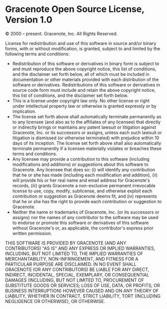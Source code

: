 # Gracenote Open Source License, Version 1.0 #

© 2000 – present. Gracenote, Inc. All Rights Reserved.

License for redistribution and use of this software in source and/or binary forms, with or without modification, is granted, subject to and limited by the following terms and conditions:

- Redistribution of this software or derivatives in binary form is subject to and must reproduce the above copyright notice, this list of conditions, and the disclaimer set forth below, all of which must be included in documentation or other materials provided with each distribution of the software or derivatives. Redistributions of this software or derivatives in source code form must include and retain the above copyright notice, this list of conditions, and the disclaimer set forth below.
- This is a license under copyright law only. No other license or right under intellectual property law or otherwise is granted expressly or by implication.
- The license set forth above shall automatically terminate permanently as to any licensee (and also as to the affiliates of any licensee) that directly or indirectly brings or maintains any patent lawsuit or litigation against Gracenote, Inc. or its successors or assigns, unless each such lawsuit or litigation is dismissed (or otherwise terminated) with prejudice within 10 days of its inception. The license set forth above shall also automatically terminate permanently if a licensee materially violates or breaches these terms and conditions.
- Any licensee may provide a contribution to this software (including modifications and additions) or suggestions about this software to Gracenote. Any licensee that does so: (i) will identify any contribution that he or she has made (including each modification and addition), (ii) will provide his or her real name and email address for Gracenote's records, (iii) grants Gracenote a non-exclusive permanent irrevocable license to use, copy, modify, sublicense, and otherwise exploit each contribution or suggestion as Gracenote deems fit, and (iv) represents that he or she has the right to provide each contribution or suggestion to Gracenote.
- Neither the name or trademarks of Gracenote, Inc. (or its successors or assigns) nor the names of any contributor to the software may be used to endorse or promote this software or derivatives of this software without Gracenote's or, as applicable, the contributor's express prior written permission.

THIS SOFTWARE IS PROVIDED BY GRACENOTE (AND ANY CONTRIBUTORS) "AS IS" AND ANY EXPRESS OR IMPLIED WARRANTIES, INCLUDING, BUT NOT LIMITED TO, THE IMPLIED WARRANTIES OF MERCHANTABILITY, NON-INFRINGEMENT, AND FITNESS FOR A PARTICULAR PURPOSE ARE DISCLAIMED. IN NO EVENT SHALL GRACENOTE (OR ANY CONTRIBUTORS) BE LIABLE FOR ANY DIRECT, INDIRECT, INCIDENTAL, SPECIAL, EXEMPLARY, OR CONSEQUENTIAL DAMAGES (INCLUDING, BUT NOT LIMITED TO, PROCUREMENT OF SUBSTITUTE GOODS OR SERVICES; LOSS OF USE, DATA, OR PROFITS; OR BUSINESS INTERRUPTION) HOWEVER CAUSED AND ON ANY THEORY OF LIABILITY, WHETHER IN CONTRACT, STRICT LIABILITY, TORT (INCLUDING NEGLIGENCE OR OTHERWISE), OR OTHERWISE.
